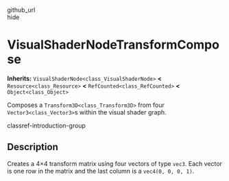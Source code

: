 github\_url  
hide

# VisualShaderNodeTransformCompose

**Inherits:** `VisualShaderNode<class_VisualShaderNode>` **&lt;**
`Resource<class_Resource>` **&lt;** `RefCounted<class_RefCounted>`
**&lt;** `Object<class_Object>`

Composes a `Transform3D<class_Transform3D>` from four
`Vector3<class_Vector3>`s within the visual shader graph.

classref-introduction-group

## Description

Creates a 4×4 transform matrix using four vectors of type `vec3`. Each
vector is one row in the matrix and the last column is a
`vec4(0, 0, 0, 1)`.
